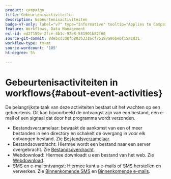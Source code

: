 ```yaml
---
product: campaign
title: Gebeurtenisactiviteiten
description: Gebeurtenisactiviteiten
badge-v7-only: label="v7" type="Informative" tooltip="Applies to Campaign Classic v7 only"
feature: Workflows, Data Management
exl-id: ed27159e-2fce-4b1c-92e8-581901b82f60
source-git-commit: 8debcd3d8fb883b3316cf75187a86bebf15a1d31
workflow-type: tm+mt
source-wordcount: '105'
ht-degree: 5%

---
```


# Gebeurtenisactiviteiten in workflows{#about-event-activities}



De belangrijkste taak van deze activiteiten bestaat uit het wachten op een gebeurtenis. Dit kan bijvoorbeeld de ontvangst zijn van een bestand, een e-mail of een signaal dat door het programma wordt verzonden.

* Bestandsverzamelaar: bewaakt de aankomst van een of meer bestanden in een directory en schakelt de overgang in voor elk ontvangen bestand. Zie [Bestandsverzamelaar](file-collector.md).
* Bestandsoverdracht: Hiermee wordt een bestand naar een server overgebracht. Zie [Bestandsoverdracht](file-transfer.md).
* Webdownload: Hiermee downloadt u een bestand van het web. Zie [Webdownload](web-download.md).
* SMS en e-mailontvangst: Hiermee kunt u e-mails of SMS herstellen en verwerken. Zie [Binnenkomende SMS](inbound-sms.md) en [Binnenkomende e-mails](inbound-emails.md).

